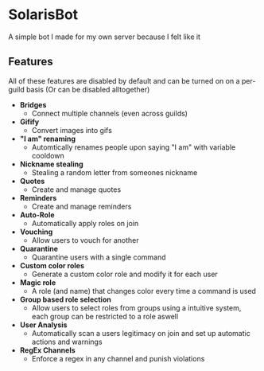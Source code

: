 ﻿# SolarisBot
A simple bot I made for my own server because I felt like it

## Features
All of these features are disabled by default and can be turned on on a per-guild basis (Or can be disabled alltogether)

- **Bridges**
  - Connect multiple channels (even across guilds)
- **Gifify**
  - Convert images into gifs
- **"I am" renaming**
  - Automtically renames people upon saying "I am" with variable cooldown
- **Nickname stealing**
  - Stealing a random letter from someones nickname
- **Quotes**
  - Create and manage quotes
- **Reminders**
  - Create and manage reminders
- **Auto-Role**
  - Automatically apply roles on join
- **Vouching**
  - Allow users to vouch for another
- **Quarantine**
  - Quarantine users with a single command
- **Custom color roles**
  - Generate a custom color role and modify it for each user
- **Magic role**
  - A role (and name) that changes color every time a command is used
- **Group based role selection**
  - Allow users to select roles from groups using a intuitive system, each group can be restricted to a role aswell
- **User Analysis**
  - Automatically scan a users legitimacy on join and set up automatic actions and warnings
- **RegEx Channels**
  - Enforce a regex in any channel and punish violations